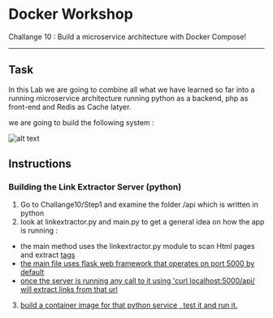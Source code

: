 # Docker Workshop
Challange 10 : Build a microservice architecture with Docker Compose!

---
## Task
In this Lab we are going to combine all what we have learned so far into a running 
microservice architecture running python as a backend, php as front-end and Redis as Cache latyer.

we are going to build the following system :

![alt text](https://raw.githubusercontent.com/tshaiman/docker-workshop/master/Challanges/challange10-composer/link_extractor_diagram.png)


## Instructions 

### Building the Link Extractor Server (python)
 1. Go to Challange10/Step1 and examine the folder /api which is written in python
 2. look at linkextractor.py and main.py to get a general idea on how the app is running :
  - the main method uses the linkextractor.py module to scan Html pages and extract <a href> tags
  - the main file uses flask web framework that operates on port 5000 by default 
  - once the server is running any call to it using 'curl localhost:5000/api/<url> will extract links from that url

  3. build a container image for that python service , test it and run it.
